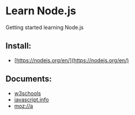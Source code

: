 # Learn Node.js
Getting started learning Node.js


## Install:
- [https://nodejs.org/en/](https://nodejs.org/en/)

## Documents:
- [w3schools](https://www.w3schools.com/js/default.asp)
- [javascript.info](https://javascript.info/)
- [moz://a](https://developer.mozilla.org/en-US/docs/Web/JavaScript)

